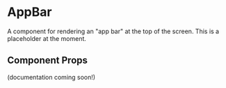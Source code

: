 # AppBar

A component for rendering an "app bar" at the top of the screen. This is a placeholder at the
moment.

## Component Props
(documentation coming soon!)
